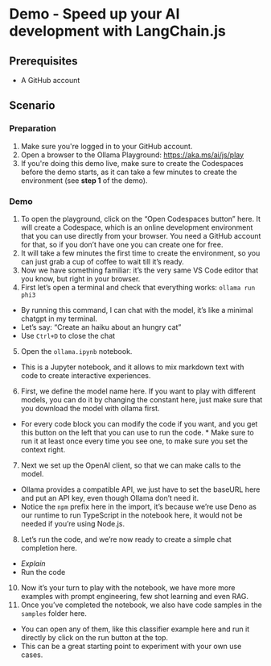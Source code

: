 # Demo - Speed up your AI development with LangChain.js

## Prerequisites
- A GitHub account

## Scenario

### Preparation

1. Make sure you're logged in to your GitHub account.
2. Open a browser to the Ollama Playground: https://aka.ms/ai/js/play
3. If you're doing this demo live, make sure to create the Codespaces before the demo starts, as it can take a few minutes to create the environment (see **step 1** of the demo).

### Demo

1. To open the playground, click on the “Open Codespaces button” here. It will create a Codespace, which is an online development environment that you can use directly from your browser. You need a GitHub account for that, so if you don’t have one you can create one for free.
2. It will take a few minutes the first time to create the environment, so you can just grab a cup of coffee to wait till it’s ready.
3. Now we have something familiar: it’s the very same VS Code editor that you know, but right in your browser.
4. First let’s open a terminal and check that everything works: `ollama run phi3`
  * By running this command, I can chat with the model, it’s like a minimal chatgpt in my terminal.
  * Let’s say: “Create an haiku about an hungry cat”
  * Use `Ctrl+D` to close the chat
5. Open the `ollama.ipynb` notebook.
  * This is a Jupyter notebook, and it allows to mix markdown text with code to create interactive experiences.
6. First, we define the model name here. If you want to play with different models, you can do it by changing the constant here, just make sure that you download the model with ollama first.
  * For every code block you can modify the code if you want, and you get this button on the left that you can use to run the code. * Make sure to run it at least once every time you see one, to make sure you set the context right.
7. Next we set up the OpenAI client, so that we can make calls to the model.
  * Ollama provides a compatible API, we just have to set the baseURL here and put an API key, even though Ollama don’t need it.
  * Notice the `npm` prefix here in the import, it’s because we’re use Deno as our runtime to run TypeScript in the notebook here, it would not be needed if you’re using Node.js.
8. Let’s run the code, and we’re now ready to create a simple chat completion here.
  * *Explain*
  * Run the code
10. Now it’s your turn to play with the notebook, we have more more examples with prompt engineering, few shot learning and even RAG.
11. Once you’ve completed the notebook, we also have code samples in the `samples` folder here.
  * You can open any of them, like this classifier example here and run it directly by click on the run button at the top.
  * This can be a great starting point to experiment with your own use cases.
